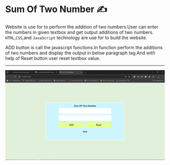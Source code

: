 # Sum Of Two Number ✍

Website is use for to perform the addition of two numbers.User can enter the numbers in given textbox and get output additions of two numbers. ```HTML```,```CSS```,and ```JavaScript``` technology are use for to build the website.

ADD button is call the javascript functions.In function perform the additions of two numbers and display the output in below paragraph tag.And with help of Reset button user reset textbox value.  

---

![output](./Image/image.png)